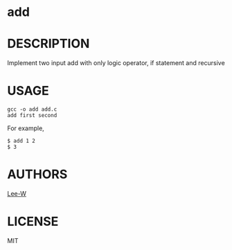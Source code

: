 # add

# DESCRIPTION
Implement two input add with only logic operator, if statement and recursive

# USAGE
```
gcc -o add add.c
add first second
```
For example,
```
$ add 1 2
$ 3
```

# AUTHORS
[Lee-W](https://github.com/Lee-W/)

# LICENSE
MIT

